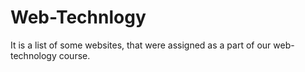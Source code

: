 # Web-Technlogy
It is a list of some websites, that were assigned as a part of our web-technology course.
